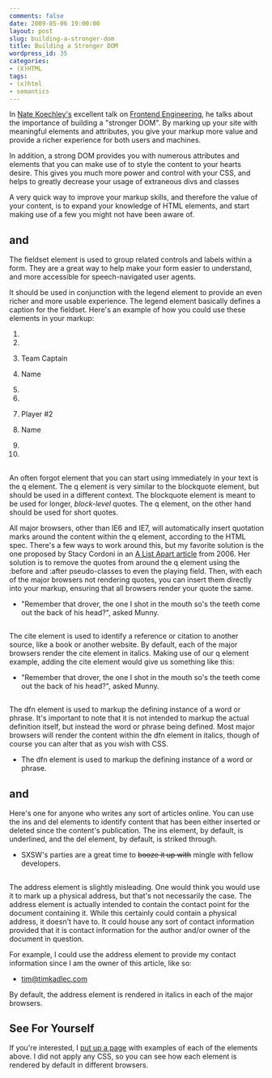 ```yaml
---
comments: false
date: 2009-05-06 19:00:00
layout: post
slug: building-a-stronger-dom
title: Building a Stronger DOM
wordpress_id: 35
categories:
- (X)HTML
tags:
- (x)html
- semantics
---
```


In [Nate Koechley's](http://nate.koechley.com/blog/) excellent talk on [Frontend Engineering](http://video.yahoo.com/watch/4671445/12486762), he talks about the importance of building a "stronger DOM". By marking up your site with meaningful elements and attributes, you give your markup more value and provide a richer experience for both users and machines.

In addition, a strong DOM provides you with numerous attributes and elements that you can make use of to style the content to your hearts desire. This gives you much more power and control with your CSS, and helps to greatly decrease your usage of extraneous divs and classes

A very quick way to improve your markup skills, and therefore the value of your content, is to expand your knowledge of HTML elements, and start making use of a few you might not have been aware of.


##  and 


The fieldset element is used to group related controls and labels within a form. They are a great way to help make your form easier to understand, and more accessible for speech-navigated user agents.

It should be used in conjunction with the legend element to provide an even richer and more usable experience. The legend element basically defines a caption for the fieldset. Here's an example of how you could use these elements in your markup:



	
  1. 
	
  2. 
	
  3. Team Captain

	
  4. Name

	
  5. 
	
  6. 
	
  7. Player #2

	
  8. Name

	
  9. 
	
  10. 



## 


An often forgot element that you can start using immediately in your text is the q element. The q element is very similar to the blockquote element, but should be used in a different context. The blockquote element is meant to be used for longer, _block-level_ quotes. The q element, on the other hand should be used for short quotes.

All major browsers, other than IE6 and IE7, will automatically insert quotation marks around the content within the q element, according to the HTML spec. There's a few ways to work around this, but my favorite solution is the one proposed by Stacy Cordoni in an [A List Apart article](http://www.alistapart.com/articles/qtag/) from 2006. Her solution is to remove the quotes from around the q element using the :before and :after pseudo-classes to even the playing field. Then, with each of the major browsers not rendering quotes, you can insert them directly into your markup, ensuring that all browsers render your quote the same.



	
  * "Remember that drover, the one I shot in the mouth so's the teeth come out the back of his head?", asked Munny.




## 


The cite element is used to identify a reference or citation to another source, like a book or another website. By default, each of the major browsers render the cite element in italics. Making use of our q element example, adding the cite element would give us something like this:



	
  * "Remember that drover, the one I shot in the mouth so's the teeth come out the back of his head?", asked Munny.




## 


The dfn element is used to markup the defining instance of a word or phrase. It's important to note that it is not intended to markup the actual definition itself, but instead the word or phrase being defined. Most major browsers will render the content within the dfn element in italics, though of course you can alter that as you wish with CSS.



	
  * The dfn element is used to markup the defining instance of a word or phrase.




##  and <del></del>


Here's one for anyone who writes any sort of articles online. You can use the ins and del elements to identify content that has been either inserted or deleted since the content's publication. The ins element, by default, is underlined, and the del element, by default, is striked through.



	
  * SXSW's parties are a great time to <del>booze it up with</del> mingle with fellow developers.




## 


The address element is slightly misleading. One would think you would use it to mark up a physical address, but that's not necessarily the case. The address element is actually intended to contain the contact point for the document containing it. While this certainly could contain a physical address, it doesn't have to. It could house any sort of contact information provided that it is contact information for the author and/or owner of the document in question.

For example, I could use the address element to provide my contact information since I am the owner of this article, like so:



	
  * [tim@timkadlec.com](mailto:tim@timkadlec.com)


By default, the address element is rendered in italics in each of the major browsers.


## See For Yourself


If you're interested, I [put up a page](underused.htm) with examples of each of the elements above. I did not apply any CSS, so you can see how each element is rendered by default in different browsers.


